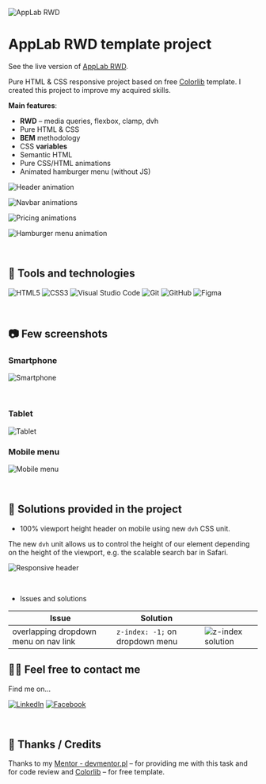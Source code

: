 ![AppLab RWD](./assets/AppLab-template-project.png)


# AppLab RWD template project

See the live version of [AppLab RWD](https://mikepatch.github.io/AppLab-RWD-template-project/).

Pure HTML & CSS responsive project based on free [Colorlib](https://colorlib.com/) template. I created this project to improve my acquired skills.

**Main features**:
- **RWD** – media queries, flexbox, clamp, dvh
- Pure HTML & CSS
- **BEM** methodology
- CSS **variables**
- Semantic HTML
- Pure CSS/HTML animations
- Animated hamburger menu (without JS)


![Header animation](https://media0.giphy.com/media/t9epxuadDGheNNqpc7/giphy.gif?cid=790b7611bf6e12744cbea75cce2299901599a7fa35bcbf00&rid=giphy.gif&ct=g)

![Navbar animations](https://media0.giphy.com/media/9twX9F6rlX0brCINtL/giphy.gif?cid=790b761144cad34c4166c27a248fac0a4772d6d219562a91&rid=giphy.gif&ct=g)

![Pricing animations](https://media2.giphy.com/media/KErIHZfAZ0llzHzAB2/giphy.gif?cid=790b76118ddbf6b7df87c2935b9131c144b732fd98dd0ddd&rid=giphy.gif&ct=g)

![Hamburger menu animation](https://media1.giphy.com/media/V4L3d5w5MtOktwKcpb/giphy.gif?cid=790b7611df89931de2f6165a89977d48b0925e65b971c5bb&rid=giphy.gif&ct=g)

&nbsp;

## :wrench: Tools and technologies
![HTML5](https://img.shields.io/badge/html5-%23E34F26.svg?style=for-the-badge&logo=html5&logoColor=white)
![CSS3](https://img.shields.io/badge/css3-%231572B6.svg?style=for-the-badge&logo=css3&logoColor=white)
![Visual Studio Code](https://img.shields.io/badge/Visual%20Studio%20Code-0078d7.svg?style=for-the-badge&logo=visual-studio-code&logoColor=white)
![Git](https://img.shields.io/badge/git-%23F05033.svg?style=for-the-badge&logo=git&logoColor=white)
![GitHub](https://img.shields.io/badge/github-%23121011.svg?style=for-the-badge&logo=github&logoColor=white)
![Figma](https://img.shields.io/badge/figma-%23F24E1E.svg?style=for-the-badge&logo=figma&logoColor=white)

&nbsp;

## :camera: Few screenshots ##

### Smartphone ###

![Smartphone](./assets/AppLab-template-project-smartphone.png)

&nbsp;

### Tablet ###

![Tablet](./assets/AppLab-template-project-tablet.png)

### Mobile menu ###

![Mobile menu](./assets/AppLab-template-project-mobile-menu.png)

&nbsp;

## 🤔 Solutions provided in the project

- 100% viewport height header on mobile using new `dvh` CSS unit.

The new `dvh` unit allows us to control the height of our element depending on the height of the viewport, e.g. the scalable search bar in Safari.

![Responsive header](https://media1.giphy.com/media/e2D9F62fgdr1NhKm3d/giphy.gif)

 &nbsp;

- Issues and solutions

| Issue                     | Solution                       |     |
| ------------------------- | -----------------------------  | --- |
| overlapping dropdown menu on nav link                       | `z-index: -1;` on dropdown menu           |![z-index solution](https://media4.giphy.com/media/GHvujWkeAsASrHQjFw/giphy.gif?cid=790b761184f8e09e25ede1734fe053d33e48868d6865ee4e&rid=giphy.gif&ct=g)     |

## 🙋‍♂️ Feel free to contact me
Find me on...

[![LinkedIn](https://img.shields.io/badge/linkedin-%230077B5.svg?style=for-the-badge&logo=linkedin&logoColor=white)](https://www.linkedin.com/in/michallata/)
[![Facebook](https://img.shields.io/badge/Facebook-%231877F2.svg?style=for-the-badge&logo=Facebook&logoColor=white)](https://www.facebook.com/jbemwu/)


&nbsp;

## 👏 Thanks / Credits
Thanks to my [Mentor - devmentor.pl](https://devmentor.pl/) – for providing me with this task and for code review and [Colorlib](https://colorlib.com/) – for free template.